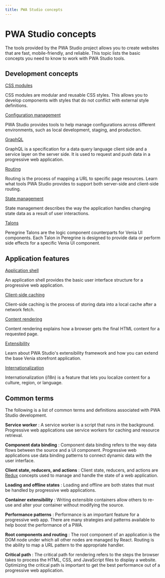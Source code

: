 ```yaml
---
title: PWA Studio concepts
---
```


# PWA Studio concepts

The tools provided by the PWA Studio project allows you to create websites that are fast, mobile-friendly, and reliable.
This topic lists the basic concepts you need to know to work with PWA Studio tools.

<DiscoverBlock width="100%" slots="heading, link, text"/>

## Development concepts

[CSS modules](css-modules/)

CSS modules are modular and reusable CSS styles.
This allows you to develop components with styles that do not conflict with external style definitions.

<DiscoverBlock width="100%" slots="link, text"/>

[Configuration management](configuration/)

PWA Studio provides tools to help manage configurations across different environments, such as local development, staging, and production.

<DiscoverBlock width="100%" slots="link, text"/>

[GraphQL](graphql/)

GraphQL is a specification for a data query language client side and a service layer on the server side.
It is used to request and push data in a progressive web application.

<DiscoverBlock width="100%" slots="link, text"/>

[Routing](routing/)

Routing is the process of mapping a URL to specific page resources.
Learn what tools PWA Studio provides to support both server-side and client-side routing.

<DiscoverBlock width="100%" slots="link, text"/>

[State management](state-management/)

State management describes the way the application handles changing state data as a result of user interactions.

<DiscoverBlock width="100%" slots="link, text"/>

[Talons](talons/)

Peregrine Talons are the logic component counterparts for Venia UI components.
Each Talon in Peregrine is designed to provide data or perform side effects for a specific Venia UI component.

<DiscoverBlock width="100%" slots="heading, link, text"/>

## Application features

[Application shell](application-shell/)

An application shell provides the basic user interface structure for a progressive web application.

<DiscoverBlock width="100%" slots="link, text"/>

[Client-side caching](client-side-caching/)

Client-side caching is the process of storing data into a local cache after a network fetch.

<DiscoverBlock width="100%" slots="link, text"/>

[Content rendering](content-rendering/)

Content rendering explains how a browser gets the final HTML content for a requested page.

<DiscoverBlock width="100%" slots="link, text"/>

[Extensibility](extensibility/)

Learn about PWA Studio's extensibility framework and how you can extend the base Venia storefront application.

<DiscoverBlock width="100%" slots="link, text"/>

[Internationalization](internationalization/)

Internationalization (i18n) is a feature that lets you localize content for a culture, region, or language.

## Common terms

The following is a list of common terms and definitions associated with PWA Studio development.

**Service worker**
: A service worker is a script that runs in the background.
Progressive web applications use service workers for caching and resource retrieval.

**Component data binding**
: Component data binding refers to the way data flows between the source and a UI component.
Progressive web applications use data binding patterns to connect dynamic data with the user interface.

**Client state, reducers, and actions**
: Client state, reducers, and actions are [Redux][] concepts used to manage and handle the state of a web application.

[redux]: https://redux.js.org/introduction/core-concepts

**Loading and offline states**
: Loading and offline are both states that must be handled by progressive web applications.

**Container extensibility**
: Writing extensible containers allow others to re-use and alter your container without modifying the source.

**Performance patterns**
: Performance is an important feature for a progressive web app.
There are many strategies and patterns available to help boost the performance of a PWA.

**Root components and routing**
: The root component of an application is the DOM node under which all other nodes are managed by React.
Routing is the ability to map a URL pattern to the appropriate handler.

**Critical path**
: The critical path for rendering refers to the steps the browser takes to process the HTML, CSS, and JavaScript files to display a website.
Optimizing the critical path is important to get the best performance out of a progressive web application.
